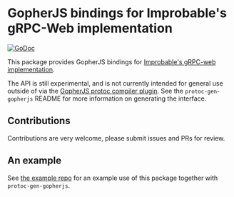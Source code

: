 # GopherJS bindings for Improbable's gRPC-Web implementation

[![GoDoc](https://godoc.org/github.com/johanbrandhorst/protobuf/grpcweb?status.svg)](https://godoc.org/github.com/johanbrandhorst/protobuf/grpcweb)

This package provides GopherJS bindings for [Improbable's gRPC-web implementation](https://github.com/improbable-eng/grpc-web/).

The API is still experimental, and is not currently intended for general use outside
of via the [GopherJS protoc compiler plugin](https://github.com/johanbrandhorst/protobuf/protoc-gen-gopherjs). See the `protoc-gen-gopherjs`
README for more information on generating the interface.

## Contributions
Contributions are very welcome, please submit issues and PRs for review.

## An example
See [the example repo](https://github.com/johanbrandhorst/protobuf/grpcweb-example) for an
example use of this package together with `protoc-gen-gopherjs`.
